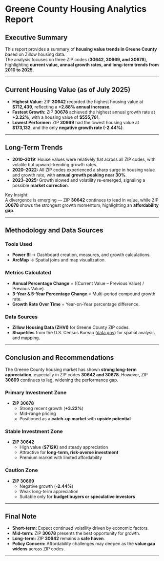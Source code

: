 # Greene County Housing Analytics Report

## Executive Summary
This report provides a summary of **housing value trends in Greene County** based on Zillow housing data.  
The analysis focuses on three ZIP codes (**30642, 30669, and 30678**), highlighting **current value, annual growth rates, and long-term trends from 2010 to 2025.**

---

## Current Housing Value (as of July 2025)
- **Highest Value:** ZIP **30642** recorded the highest housing value at **$712,439**, reflecting a **+2.88% annual increase**.
- **Fastest Growth:** ZIP **30678** achieved the highest annual growth rate at **+3.22%**, with a housing value of **$555,761**.
- **Lowest Performer:** ZIP **30669** had the lowest housing value at **$173,132**, and the only **negative growth rate (-2.44%)**.

---

## Long-Term Trends
- **2010–2019:** House values were relatively flat across all ZIP codes, with volatile but upward-trending growth rates.  
- **2020–2022:** All ZIP codes experienced a sharp surge in housing value and growth rate, with **annual growth peaking near 30%**.  
- **2023–2025:** Growth slowed and volatility re-emerged, signaling a possible **market correction**.  

Key Insight:  
A divergence is emerging — ZIP **30642** continues to lead in value, while ZIP **30678** shows the strongest growth momentum, highlighting an **affordability gap**.

---

## Methodology and Data Sources

### Tools Used
- **Power BI** → Dashboard creation, measures, and growth calculations.  
- **ArcMap** → Spatial joins and map visualization.  

### Metrics Calculated
- **Annual Percentage Change** = ((Current Value – Previous Value) / Previous Value).  
- **3-Year & 5-Year Percentage Change** = Multi-period compound growth rate.  
- **Growth Rate Over Time** = Year-on-Year percentage difference.  

### Data Sources
- **Zillow Housing Data (ZHVI)** for Greene County ZIP codes.  
- **Shapefiles** from the U.S. Census Bureau ([data.gov](https://www.data.gov)) for spatial analysis and mapping.  

---

## Conclusion and Recommendations

The Greene County housing market has shown **strong long-term appreciation**, especially in ZIP codes **30642 and 30678**. However, ZIP **30669** continues to lag, widening the performance gap.

### Primary Investment Zone
- **ZIP 30678**  
  - Strong recent growth (**+3.22%**)  
  - Mid-range pricing  
  - Positioned as a **catch-up market** with **upside potential**

### Stable Investment Zone
- **ZIP 30642**  
  - High value (**$712K**) and steady appreciation  
  - Attractive for **long-term, risk-averse investment**  
  - Premium market with limited affordability  

### Caution Zone
- **ZIP 30669**  
  - Negative growth (**-2.44%**)  
  - Weak long-term appreciation  
  - Suitable only for **budget buyers or speculative investors**  

---

## Final Note
- **Short-term:** Expect continued volatility driven by economic factors.  
- **Mid-term:** ZIP **30678** presents the best opportunity for growth.  
- **Long-term:** ZIP **30642** remains a **safe haven**.  
- **Policy Concern:** Affordability challenges may deepen as the **value gap widens** across ZIP codes.  

---
